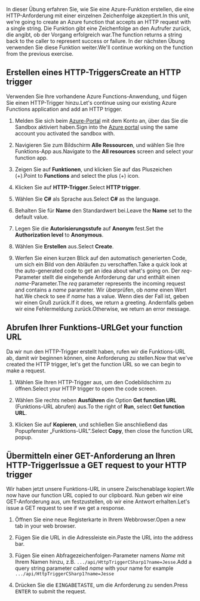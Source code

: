 <span data-ttu-id="c2e65-101">In dieser Übung erfahren Sie, wie Sie eine Azure-Funktion erstellen, die eine HTTP-Anforderung mit einer einzelnen Zeichenfolge akzeptiert.</span><span class="sxs-lookup"><span data-stu-id="c2e65-101">In this unit, we're going to create an Azure function that accepts an HTTP request with a single string.</span></span> <span data-ttu-id="c2e65-102">Die Funktion gibt eine Zeichenfolge an den Aufrufer zurück, die angibt, ob der Vorgang erfolgreich war.</span><span class="sxs-lookup"><span data-stu-id="c2e65-102">The function returns a string back to the caller to represent success or failure.</span></span> <span data-ttu-id="c2e65-103">In der nächsten Übung verwenden Sie diese Funktion weiter.</span><span class="sxs-lookup"><span data-stu-id="c2e65-103">We'll continue working on the function from the previous exercise.</span></span>

## <a name="create-an-http-trigger"></a><span data-ttu-id="c2e65-104">Erstellen eines HTTP-Triggers</span><span class="sxs-lookup"><span data-stu-id="c2e65-104">Create an HTTP trigger</span></span>

<span data-ttu-id="c2e65-105">Verwenden Sie Ihre vorhandene Azure Functions-Anwendung, und fügen Sie einen HTTP-Trigger hinzu.</span><span class="sxs-lookup"><span data-stu-id="c2e65-105">Let's continue using our existing Azure Functions application and add an HTTP trigger.</span></span>

1. <span data-ttu-id="c2e65-106">Melden Sie sich beim [Azure-Portal](https://portal.azure.com/learn.docs.microsoft.com?azure-portal=true) mit dem Konto an, über das Sie die Sandbox aktiviert haben.</span><span class="sxs-lookup"><span data-stu-id="c2e65-106">Sign into the [Azure portal](https://portal.azure.com/learn.docs.microsoft.com?azure-portal=true) using the same account you activated the sandbox with.</span></span>

1. <span data-ttu-id="c2e65-107">Navigieren Sie zum Bildschirm **Alle Ressourcen**, und wählen Sie Ihre Funktions-App aus.</span><span class="sxs-lookup"><span data-stu-id="c2e65-107">Navigate to the **All resources** screen and select your function app.</span></span>

1. <span data-ttu-id="c2e65-108">Zeigen Sie auf **Funktionen**, und klicken Sie auf das Pluszeichen (+).</span><span class="sxs-lookup"><span data-stu-id="c2e65-108">Point to **Functions** and select the plus (+) icon.</span></span>

1. <span data-ttu-id="c2e65-109">Klicken Sie auf **HTTP-Trigger**.</span><span class="sxs-lookup"><span data-stu-id="c2e65-109">Select **HTTP trigger**.</span></span>

1. <span data-ttu-id="c2e65-110">Wählen Sie **C#** als Sprache aus.</span><span class="sxs-lookup"><span data-stu-id="c2e65-110">Select **C#** as the language.</span></span>

1. <span data-ttu-id="c2e65-111">Behalten Sie für **Name** den Standardwert bei.</span><span class="sxs-lookup"><span data-stu-id="c2e65-111">Leave the **Name** set to the default value.</span></span>

1. <span data-ttu-id="c2e65-112">Legen Sie die **Autorisierungsstufe** auf **Anonym** fest.</span><span class="sxs-lookup"><span data-stu-id="c2e65-112">Set the **Authorization level** to **Anonymous**.</span></span>

1. <span data-ttu-id="c2e65-113">Wählen Sie **Erstellen** aus.</span><span class="sxs-lookup"><span data-stu-id="c2e65-113">Select **Create**.</span></span>

1. <span data-ttu-id="c2e65-114">Werfen Sie einen kurzen Blick auf den automatisch generierten Code, um sich ein Bild von den Abläufen zu verschaffen.</span><span class="sxs-lookup"><span data-stu-id="c2e65-114">Take a quick look at the auto-generated code to get an idea about what's going on.</span></span> <span data-ttu-id="c2e65-115">Der *req*-Parameter stellt die eingehende Anforderung dar und enthält einen *name*-Parameter.</span><span class="sxs-lookup"><span data-stu-id="c2e65-115">The *req* parameter represents the incoming request and contains a *name* parameter.</span></span> <span data-ttu-id="c2e65-116">Wir überprüfen, ob *name* einen Wert hat.</span><span class="sxs-lookup"><span data-stu-id="c2e65-116">We check to see if *name* has a value.</span></span> <span data-ttu-id="c2e65-117">Wenn dies der Fall ist, geben wir einen Gruß zurück.</span><span class="sxs-lookup"><span data-stu-id="c2e65-117">If it does, we return a greeting.</span></span> <span data-ttu-id="c2e65-118">Andernfalls geben wir eine Fehlermeldung zurück.</span><span class="sxs-lookup"><span data-stu-id="c2e65-118">Otherwise, we return an error message.</span></span>

## <a name="get-your-function-url"></a><span data-ttu-id="c2e65-119">Abrufen Ihrer Funktions-URL</span><span class="sxs-lookup"><span data-stu-id="c2e65-119">Get your function URL</span></span>

<span data-ttu-id="c2e65-120">Da wir nun den HTTP-Trigger erstellt haben, rufen wir die Funktions-URL ab, damit wir beginnen können, eine Anforderung zu stellen.</span><span class="sxs-lookup"><span data-stu-id="c2e65-120">Now that we've created the HTTP trigger, let's get the function URL so we can begin to make a request.</span></span>

1. <span data-ttu-id="c2e65-121">Wählen Sie Ihren HTTP-Trigger aus, um den Codebildschirm zu öffnen.</span><span class="sxs-lookup"><span data-stu-id="c2e65-121">Select your HTTP trigger to open the code screen.</span></span>

1. <span data-ttu-id="c2e65-122">Wählen Sie rechts neben **Ausführen** die Option **Get function URL** (Funktions-URL abrufen) aus.</span><span class="sxs-lookup"><span data-stu-id="c2e65-122">To the right of **Run**, select **Get function URL**.</span></span>

1. <span data-ttu-id="c2e65-123">Klicken Sie auf **Kopieren**, und schließen Sie anschließend das Popupfenster „Funktions-URL“.</span><span class="sxs-lookup"><span data-stu-id="c2e65-123">Select **Copy**, then close the function URL popup.</span></span>

## <a name="issue-a-get-request-to-your-http-trigger"></a><span data-ttu-id="c2e65-124">Übermitteln einer GET-Anforderung an Ihren HTTP-Trigger</span><span class="sxs-lookup"><span data-stu-id="c2e65-124">Issue a GET request to your HTTP trigger</span></span>

<span data-ttu-id="c2e65-125">Wir haben jetzt unsere Funktions-URL in unsere Zwischenablage kopiert.</span><span class="sxs-lookup"><span data-stu-id="c2e65-125">We now have our function URL copied to our clipboard.</span></span> <span data-ttu-id="c2e65-126">Nun geben wir eine GET-Anforderung aus, um festzustellen, ob wir eine Antwort erhalten.</span><span class="sxs-lookup"><span data-stu-id="c2e65-126">Let's issue a GET request to see if we get a response.</span></span>

1. <span data-ttu-id="c2e65-127">Öffnen Sie eine neue Registerkarte in Ihrem Webbrowser.</span><span class="sxs-lookup"><span data-stu-id="c2e65-127">Open a new tab in your web browser.</span></span>

1. <span data-ttu-id="c2e65-128">Fügen Sie die URL in die Adressleiste ein.</span><span class="sxs-lookup"><span data-stu-id="c2e65-128">Paste the URL into the address bar.</span></span>

1. <span data-ttu-id="c2e65-129">Fügen Sie einen Abfragezeichenfolgen-Parameter namens *Name* mit Ihrem Namen hinzu, z.B. `.../api/HttpTriggerCSharp1?name=Jesse`.</span><span class="sxs-lookup"><span data-stu-id="c2e65-129">Add a query string parameter called *name* with your name for example `.../api/HttpTriggerCSharp1?name=Jesse`</span></span>

1. <span data-ttu-id="c2e65-130">Drücken Sie die <kbd>EINGABETASTE</kbd>, um die Anforderung zu senden.</span><span class="sxs-lookup"><span data-stu-id="c2e65-130">Press <kbd>ENTER</kbd> to submit the request.</span></span>
